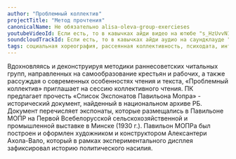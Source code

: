 ```yaml
---
author: "Проблемный коллектив"
projectTitle: "Метод прочтения"
canonicalName: Не обязательно alisa-oleva-group-exercieses
youtubeVideoId: Если есть, то в кавычках айди видео на ютюбе "s_HzUvvN1Ns"
soundcloudTrackId: Если есть, то в кавычках айди аудио на саундклауде "353915180"
tags: социальная хореография, рассеянная коллективность, психодата, интимные интерфейсы, аномалии коридоров, путь стоп, спортивный интерес
---
```

Вдохновляясь и деконструируя методики раннесоветских читальных групп, направленных на самообразование крестьян и рабочих, а также рассуждая о современных особенностях чтения и текста, «Проблемный коллектив» приглашает на сессию коллективного чтения. ПК предлагает прочесть «Список Экспонатов Павильона Мопра» - исторический документ, найденный в национальном архиве РБ. Документ перечисляет экспонаты, которые размещались в Павильоне МОПР на Первой Всебелорусской сельскохозяйственной и промышленной выставке в Минске (1930 г.). Павильон МОПРа был построен и оформлен художником и конструктором Алексантери Ахола-Вало, который в рамках экспериментального дисплея зафиксировал историю политического насилия. 
